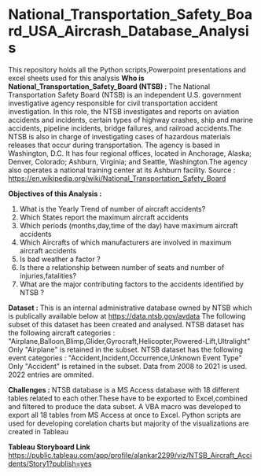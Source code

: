 # National_Transportation_Safety_Board_USA_Aircrash_Database_Analysis
This repository holds all the Python scripts,Powerpoint presentations and excel sheets used for this analysis
**Who is National_Transportation_Safety_Board (NTSB) :**
The National Transportation Safety Board (NTSB) is an independent U.S. government investigative agency responsible for civil transportation accident investigation. In this role, the NTSB investigates and reports on aviation accidents and incidents, certain types of highway crashes, ship and marine accidents, pipeline incidents, bridge failures, and railroad accidents.The NTSB is also in charge of investigating cases of hazardous materials releases that occur during transportation. The agency is based in Washington, D.C. It has four regional offices, located in Anchorage, Alaska; Denver, Colorado; Ashburn, Virginia; and Seattle, Washington.The agency also operates a national training center at its Ashburn facility.
Source : https://en.wikipedia.org/wiki/National_Transportation_Safety_Board

**Objectives of this Analysis :**

1. What is the Yearly Trend of number of aircraft accidents?
2. Which States report the maximum aircraft accidents
3. Which periods (months,day,time of the day) have maximum aircraft accidents
4. Which Aircrafts of which manufacturers  are involved in maximum aircraft accidents
5. Is bad weather a factor ?
6. Is there a relationship between number of seats and number of injuries,fatalities?
7. What are the  major contributing factors to the accidents identified by NTSB ?

**Dataset :**
This is an internal administrative database owned by NTSB which is publically available below at https://data.ntsb.gov/avdata 
The following subset of this dataset has been created and analysed.
NTSB dataset has the following aircraft categories :
"Airplane,Balloon,Blimp,Glider,Gyrocraft,Helicopter,Powered-Lift,Ultralight"
Only "Airplane" is retained in the subset.
NTSB dataset has the following event categories :
"Accident,Incident,Occurrence,Unknown Event Type"
Only "Accident" is retained in the subset.
Data from 2008 to 2021 is used. 2022 entries are ommited.

**Challenges :**
NTSB database is a MS Access database with 18 different tables related to each other.These have to be exported to Excel,combined and filtered to produce the data subset.
A VBA macro was developed to export all 18 tables from MS Access at once to Excel.
Python scripts are used for developing corelation charts but majority of the visualizations are created in Tableau

**Tableau Storyboard Link**
https://public.tableau.com/app/profile/alankar2299/viz/NTSB_Aircraft_Accidents/Story1?publish=yes


